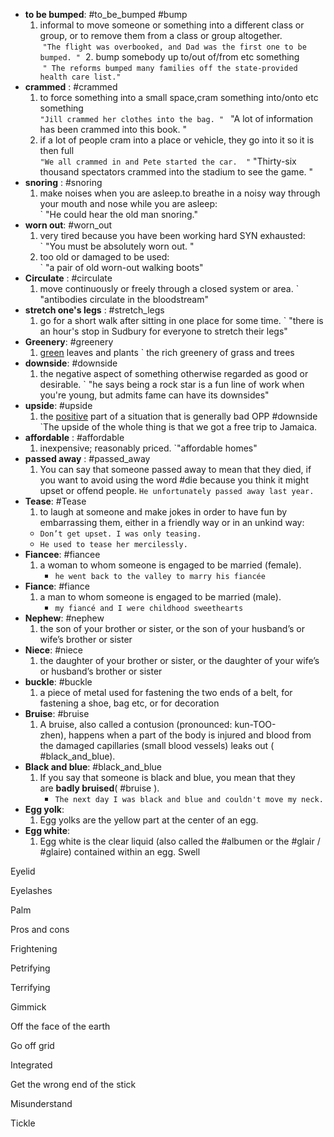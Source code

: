 - **to be bumped**: #to_be_bumped #bump
	1. informal to move someone or something into a different class or group, or to remove them from a class or group altogether.  
		 `"The flight was overbooked, and Dad was the first one to be bumped. "`
	 2. bump somebody up to/out of/from etc something  
		 `" The reforms bumped many families off the state-provided health care list."`
- **crammed** :  #crammed
	1. to force something into a small space,cram something into/onto etc something  
		` "Jill crammed her clothes into the bag. " 
		` "A lot of information has been crammed into this book.  "
	2. if a lot of people cram into a place or vehicle, they go into it so it is then full  
		` "We all crammed in and Pete started the car.  "
		` "Thirty-six thousand spectators crammed into the stadium to see the game.  "
- **snoring** :  #snoring
	1. make noises when you are asleep.to breathe in a noisy way through your mouth and nose while you are asleep:  
		` "He could hear the old man snoring."
- **worn out**: #worn_out
	1. very tired because you have been working hard SYN exhausted:  
		` "You must be absolutely worn out. " 
	2. too old or damaged to be used:  
		` "a pair of old worn-out walking boots"
- **Circulate** :  #circulate
	1. move continuously or freely through a closed system or area.
		` "antibodies circulate in the bloodstream"
- **stretch one's legs** : #stretch_legs
	1. go for a short walk after sitting in one place for some time.
	` "there is an hour's stop in Sudbury for everyone to stretch their legs"
- **Greenery**: #greenery
	1. [green](https://www.ldoceonline.com/dictionary/green "green") leaves and plants
		` the rich greenery of grass and trees
- **downside**: #downside
	1. the negative aspect of something otherwise regarded as good or desirable.
		` "he says being a rock star is a fun line of work when you're young, but admits fame can have its downsides"
- **upside**: #upside
	1. the [positive](https://www.ldoceonline.com/dictionary/positive "positive") part of a situation that is generally bad OPP #downside 
		`The upside of the whole thing is that we got a free trip to Jamaica.
- **affordable** : #affordable
	1. inexpensive; reasonably priced.
        `"affordable homes"
- **passed away** : #passed_away 
	1. You can say that someone passed away to mean that they died, if you want to avoid using the word #die because you think it might upset or offend people.
		`He unfortunately passed away last year.`
- **Tease**: #Tease 
	1. to laugh at someone and make jokes in order to have fun by embarrassing them, either in a friendly way or in an unkind way: 
	- `Don’t get upset. I was only teasing.`
	- `He used to tease her mercilessly.`
- **Fiancee**: #fiancee
	1. a woman to whom someone is engaged to be married (female).
		- `he went back to the valley to marry his fiancée`
- **Fiance**: #fiance
	1. a man to whom someone is engaged to be married (male).
		- `my fiancé and I were childhood sweethearts`
- **Nephew**: #nephew
	1. the son of your brother or sister, or the son of your husband’s or wife’s brother or sister
- **Niece**: #niece
	1. the daughter of your brother or sister, or the daughter of your wife’s or husband’s brother or sister
- **buckle**: #buckle
	1. a piece of metal used for fastening the two ends of a belt, for fastening a shoe, bag etc, or for decoration
- **Bruise**: #bruise
	1. A bruise, also called a contusion (pronounced: kun-TOO-zhen), happens when a part of the body is injured and blood from the damaged capillaries (small blood vessels) leaks out ( #black_and_blue). 
- **Black and blue**: #black_and_blue
	1. If you say that someone is black and blue, you mean that they are **badly bruised**( #bruise ). 
		- `The next day I was black and blue and couldn't move my neck.`
- **Egg yolk**:
	1. Egg yolks are the yellow part at the center of an egg.
- **Egg white**:
	1. Egg white is the clear liquid (also called the #albumen or the #glair / #glaire) contained within an egg.
Swell

Eyelid

Eyelashes

Palm

Pros and cons

Frightening

Petrifying

Terrifying

Gimmick

Off the face of the earth

Go off grid

Integrated

Get the wrong end of the stick

Misunderstand

Tickle